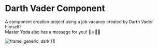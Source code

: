 # Darth Vader Component 

A component creation project using a job vacancy created by Darth Vader himself! <br>
Master Yoda also has a message for you! 🌌⚔️🤖🚀

![frame_generic_dark (1)](https://github.com/luanasa/darth-vader-component/assets/38231334/5ad706d9-6220-4e3f-a70f-8f5e45bddb3c)
